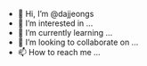- 👋 Hi, I’m @dajjeongs
- 👀 I’m interested in ...
- 🌱 I’m currently learning ...
- 💞️ I’m looking to collaborate on ...
- 📫 How to reach me ...

<!---
dajjeongs/dajjeongs is a ✨ special ✨ repository because its `README.md` (this file) appears on your GitHub profile.
You can click the Preview link to take a look at your changes.
--->
